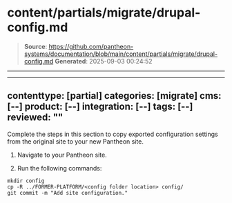 # content/partials/migrate/drupal-config.md

> **Source**: https://github.com/pantheon-systems/documentation/blob/main/content/partials/migrate/drupal-config.md
> **Generated**: 2025-09-03 00:24:52

---

---
contenttype: [partial]
categories: [migrate]
cms: [--]
product: [--]
integration: [--]
tags: [--]
reviewed: ""
---

Complete the steps in this section to copy exported configuration settings from the original site to your new Pantheon site.

1. Navigate to your Pantheon site.

1. Run the following commands:

  ```bash{promptUser: user}
  mkdir config
  cp -R ../FORMER-PLATFORM/<config folder location> config/
  git commit -m "Add site configuration."
  ```
